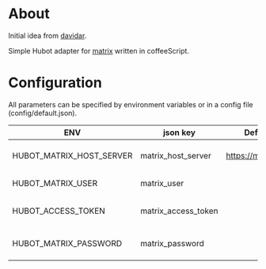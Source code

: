 # About

Initial idea from [davidar](https://github.com/davidar).

Simple Hubot adapter for [matrix](https://matrix.org) written in coffeeScript.

# Configuration

All parameters can be specified by environment variables or in a config file (config/default.json).

ENV | json key | Default | Description
--- | --- | --- | ---
HUBOT_MATRIX_HOST_SERVER | matrix_host_server | https://matrix.org | Address to the matrix host
HUBOT_MATRIX_USER | matrix_user | <Bot name> | Username of the bot
HUBOT_ACCESS_TOKEN | matrix_access_token |   | Access token for token authentication
HUBOT_MATRIX_PASSWORD | matrix_password |   | Password for password authentication
